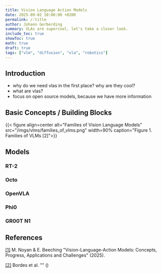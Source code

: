 ```yaml
---
title: Vision Language Action Models 
date: 2025-09-02 10:00:00 +0200
permalink: /:title
author: Johann Gerberding
summary: VLAs are supercool, let's take a closer look. 
include_toc: true
showToc: true
math: true
draft: true 
tags: ["vlm", "diffusion", "vla", "robotics"]
---
```



## Introduction  
 
- why do we need vlas in the first place? why are they cool?
- what are vlas?  
- focus on open source models, because we have more information

<p align="justify">
</p>

## Basic Concepts / Building Blocks  

<p align="justify">
</p>

{{< figure align=center alt="Families of Vision Language Models" src="/imgs/vlms/families_of_vlms.png" width=90% caption="Figure 1. Families of VLMs [2]">}}


## Models 

<p align="justify">
</p>

### RT-2 

<p align="justify">
</p>

### Octo 

<p align="justify">
</p>

### OpenVLA 

<p align="justify">
</p>

### Phi0  

<p align="justify">
</p>

### GR00T N1 

<p align="justify">
</p>


## References 

<a name="references"></a>

[[1]](https://arxiv.org/pdf/2505.04769) M. Noyan & E. Beeching "Vision-Language-Action Models: Concepts, Progress, Applications and Challenges" (2025).

[[2]]() Bordes et al. "" () 

